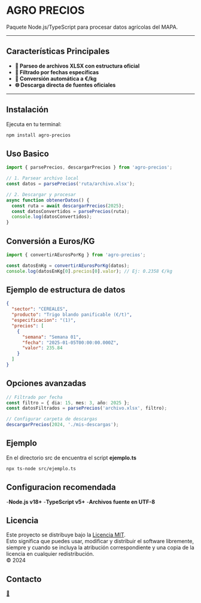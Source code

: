 # AGRO PRECIOS

Paquete Node.js/TypeScript para procesar datos agrícolas del MAPA.

---

## Características Principales

- **📂 Parseo de archivos XLSX con estructura oficial**
- **📅 Filtrado por fechas específicas**
- **🔄 Conversión automática a €/kg**
- **🌐 Descarga directa de fuentes oficiales**

---

## Instalación

Ejecuta en tu terminal:

```bash
npm install agro-precios
```

## Uso Basico

```typescript
import { parsePrecios, descargarPrecios } from 'agro-precios';

// 1. Parsear archivo local
const datos = parsePrecios('ruta/archivo.xlsx');

// 2. Descargar y procesar
async function obtenerDatos() {
  const ruta = await descargarPrecios(2025);
  const datosConvertidos = parsePrecios(ruta);
  console.log(datosConvertidos);
}
```

## Conversión a Euros/KG 
```typescript
import { convertirAEurosPorKg } from 'agro-precios';

const datosEnKg = convertirAEurosPorKg(datos);
console.log(datosEnKg[0].precios[0].valor); // Ej: 0.2358 €/kg
```

## Ejemplo de estructura de datos

```json
{
  "sector": "CEREALES",
  "producto": "Trigo blando panificable (€/t)",
  "especificacion": "(1)",
  "precios": [
    {
      "semana": "Semana 01",
      "fecha": "2025-01-05T00:00:00.000Z",
      "valor": 235.84
    }
  ]
}
```

## Opciones avanzadas

```typescript
// Filtrado por fecha
const filtro = { dia: 15, mes: 3, año: 2025 };
const datosFiltrados = parsePrecios('archivo.xlsx', filtro);

// Configurar carpeta de descargas
descargarPrecios(2024, './mis-descargas');
```

## Ejemplo

En el directorio src de encuentra el script **ejemplo.ts**

```bash
npx ts-node src/ejemplo.ts
```

## Configuracion recomendada

 -**Node.js v18+**
 -**TypeScript v5+**
 -**Archivos fuente en UTF-8**
 
## Licencia

Este proyecto se distribuye bajo la [Licencia MIT](https://opensource.org/licenses/MIT).  
Esto significa que puedes usar, modificar y distribuir el software libremente, siempre y cuando se incluya la atribución correspondiente y una copia de la licencia en cualquier redistribución.  
© 2024
 
 
## Contacto 

[💼](https://www.linkedin.com/in/carlos-de-vera-sanz-01a504265)

